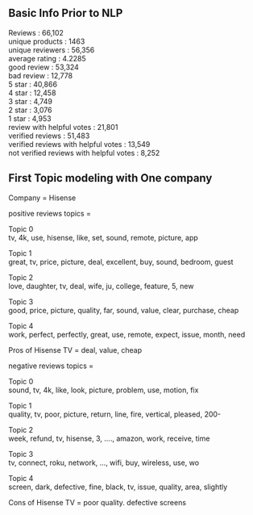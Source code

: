 ## Basic Info Prior to NLP
Reviews : 66,102  
unique products : 1463  
unique reviewers : 56,356  
average rating : 4.2285  
good review : 53,324  
bad review : 12,778  
5 star : 40,866  
4 star : 12,458  
3 star : 4,749  
2 star : 3,076  
1 star : 4,953  
review with helpful votes : 21,801  
verified reviews : 51,483  
verified reviews with helpful votes : 13,549  
not verified reviews with helpful votes : 8,252  

## First Topic modeling with One company

Company = Hisense

positive reviews topics =

Topic  0  
tv, 4k, use, hisense, like, set, sound, remote, picture, app  

Topic  1  
great, tv, price, picture, deal, excellent, buy, sound, bedroom, guest  

Topic  2  
love, daughter, tv, deal, wife, ju, college, feature, 5, new  

Topic  3  
good, price, picture, quality, far, sound, value, clear, purchase, cheap  

Topic  4  
work, perfect, perfectly, great, use, remote, expect, issue, month, need 

Pros of Hisense TV = deal, value, cheap

negative reviews topics = 

Topic  0  
sound, tv, 4k, like, look, picture, problem, use, motion, fix  

Topic  1  
quality, tv, poor, picture, return, line, fire, vertical, pleased, 200-  

Topic  2  
week, refund, tv, hisense, 3, ...., amazon, work, receive, time  

Topic  3  
tv, connect, roku, network, ..., wifi, buy, wireless, use, wo  

Topic  4  
screen, dark, defective, fine, black, tv, issue, quality, area, slightly  

Cons of Hisense TV = poor quality. defective screens